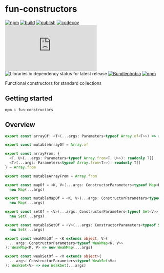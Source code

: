# fun-constructors

[![npm](https://img.shields.io/npm/v/fun-constructors)](https://npm.im/fun-constructors)
[![build](https://github.com/iyegoroff/fun-constructors/workflows/build/badge.svg)](https://github.com/iyegoroff/fun-constructors/actions/workflows/build.yml)
[![publish](https://github.com/iyegoroff/fun-constructors/workflows/publish/badge.svg)](https://github.com/iyegoroff/fun-constructors/actions/workflows/publish.yml)
[![codecov](https://codecov.io/gh/iyegoroff/fun-constructors/branch/main/graph/badge.svg?token=YC314L3ZF7)](https://codecov.io/gh/iyegoroff/fun-constructors)
[![Type Coverage](https://img.shields.io/badge/dynamic/json.svg?label=type-coverage&prefix=%E2%89%A5&suffix=%&query=$.typeCoverage.atLeast&uri=https%3A%2F%2Fraw.githubusercontent.com%2Fiyegoroff%2Ffun-constructors%2Fmain%2Fpackage.json)](https://github.com/plantain-00/type-coverage)
![Libraries.io dependency status for latest release](https://img.shields.io/librariesio/release/npm/fun-constructors)
[![Bundlephobia](https://img.shields.io/bundlephobia/minzip/fun-constructors?label=min+gzip)](https://bundlephobia.com/package/fun-constructors)
[![npm](https://img.shields.io/npm/l/fun-constructors.svg?t=1495378566926)](https://www.npmjs.com/package/fun-constructors)

Functional constructors for standard collections

## Getting started

```
npm i fun-constructors
```

## Overview

```ts
export const arrayOf: <T>(...args: Parameters<typeof Array.of<T>>) => readonly T[] = Array.of

export const mutableArrayOf = Array.of

export const arrayFrom: {
  <T, U>(...args: Parameters<typeof Array.from<T, U>>): readonly T[]
  <T>(...args: Parameters<typeof Array.from<T>>): readonly T[]
} = Array.from

export const mutableArrayFrom = Array.from

export const mapOf = <K, V>(...args: ConstructorParameters<typeof Map<K, V>>): ReadonlyMap<K, V> =>
  new Map(...args)

export const mutableMapOf = <K, V>(...args: ConstructorParameters<typeof Map<K, V>>): Map<K, V> =>
  new Map(...args)

export const setOf = <V>(...args: ConstructorParameters<typeof Set<V>>): ReadonlySet<V> =>
  new Set(...args)

export const mutableSetOf = <V>(...args: ConstructorParameters<typeof Set<V>>): Set<V> =>
  new Set(...args)

export const weakMapOf = <K extends object, V>(
  ...args: ConstructorParameters<typeof WeakMap<K, V>>
): WeakMap<K, V> => new WeakMap(...args)

export const weakSetOf = <V extends object>(
  ...args: ConstructorParameters<typeof WeakSet<V>>
): WeakSet<V> => new WeakSet(...args)
```
